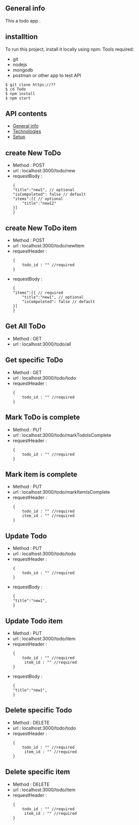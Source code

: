 ## General info
This a todo app .

## installtion
To run this project, install it locally using npm:
Tools required:
* git
* nodejs
* mongodb
* postman or other app to test API

```
$ git clone https://??
$ cd Todo
$ npm install
$ npm start
```

## API contents
* [General info](#general-info)
* [Technologies](#technologies)
* [Setup](#setup)


## create New ToDo 
* Method : POST
* url : localhost:3000/todo/new
* requestBody : 
    ```
    {
    "title":"new1", // optional
    "isCompoleted": false // default
    "items":[{ // optional
        "title":"new12"
    }]
    }
    ```
## create New ToDo item
* Method : POST
* url : localhost:3000/todo/newItem
* requestHeader : 
    ```
    {
        todo_id : "" //required
    }
    ```
* requestBody : 
    ```
    {
    "items":[{ // required
        "title":"new1", // optional
        "isCompoleted": false // default
    }]
    }
    ```
## Get All ToDo 
* Method : GET
* url : localhost:3000/todo/all

## Get specific ToDo 
* Method : GET
* url : localhost:3000/todo/todo
* requestHeader : 
    ```
    {
        todo_id : "" //required
    }
    ```

## Mark ToDo is complete 
* Method : PUT
* url : localhost:3000/todo/markTodoIsComplete
* requestHeader : 
    ```
    {
        todo_id : "" //required
    }
    ```
## Mark item is complete 
* Method : PUT
* url : localhost:3000/todo/markItemIsComplete
* requestHeader : 
    ```
    {
        todo_id : "" //required
        item_id : "" //required
    }
    ```    
## Update Todo 
* Method : PUT
* url : localhost:3000/todo/todo
* requestHeader : 
    ```
    {
        todo_id : "" //required
    }
    ```     
* requestBody : 
    ```
    {
    "title":"new1", 
    }
    ```      
## Update Todo item
* Method : PUT
* url : localhost:3000/todo/item
* requestHeader : 
    ```
    {
        todo_id : "" //required
         item_id : "" //required
    }
    ```     
* requestBody : 
    ```
    {
    "title":"new1", 
    }
    ```          
## Delete specific Todo 
* Method : DELETE
* url : localhost:3000/todo/todo
* requestHeader : 
    ```
    {
        todo_id : "" //required
         item_id : "" //required
    }
    ```     
## Delete specific item
* Method : DELETE
* url : localhost:3000/todo/item
* requestHeader : 
    ```
    {
        todo_id : "" //required
         item_id : "" //required
    }
    ```      